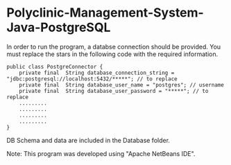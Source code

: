 # Polyclinic-Management-System-Java-PostgreSQL
In order to run the program, a databse connection should be provided.
You must replace the stars in the following code with the required information.

```
public class PostgreConnector {
    private final  String database_connection_string = "jdbc:postgresql://localhost:5432/*****"; // to replace
    private final  String database_user_name = "postgres"; // username
    private final  String database_user_password = "*****"; // to replace
    .........
    .........
    .........
    .........
}
```

DB Schema and data are included in the Database folder.

Note:
	This program was developed using "Apache NetBeans IDE".
